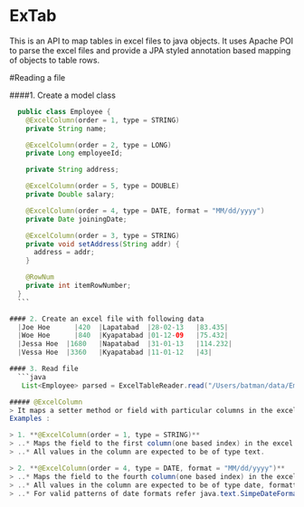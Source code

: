 ExTab
=====
This is an API to map tables in excel files to java objects. It uses Apache POI to parse the excel files and provide a JPA styled annotation 
based mapping of objects to table rows.


#Reading a file

####1. Create a model class

  ``` java
	public class Employee {
	  @ExcelColumn(order = 1, type = STRING)
	  private String name;

	  @ExcelColumn(order = 2, type = LONG)
	  private Long employeeId;

	  private String address;

	  @ExcelColumn(order = 5, type = DOUBLE)
	  private Double salary;

	  @ExcelColumn(order = 4, type = DATE, format = "MM/dd/yyyy")
	  private Date joiningDate;

	  @ExcelColumn(order = 3, type = STRING)
	  private void setAddress(String addr) {
	    address = addr;
	  }

	  @RowNum
	  private int itemRowNumber;
	}
	```

#### 2. Create an excel file with following data
	|Joe Hoe	  |420	|Lapatabad	|28-02-13	|83.435|
	|Woe Hoe	  |840	|Kyapatabad	|01-12-09	|75.432|
	|Jessa Hoe	|1680	|Napatabad	|31-01-13	|114.232|
	|Vessa Hoe	|3360	|Kyapatabad	|11-01-12	|43|

#### 3. Read file
	```java
	 List<Employee> parsed = ExcelTableReader.read("/Users/batman/data/Employee.xlsx", Employee.class);

##### @ExcelColumn
> It maps a setter method or field with particular columns in the excel tables.
  Examples :

> 1. **@ExcelColumn(order = 1, type = STRING)** 
> ..* Maps the field to the first column(one based index) in the excel table. 
> ..* All values in the column are expected to be of type text.

> 2. **@ExcelColumn(order = 4, type = DATE, format = "MM/dd/yyyy")** 
> ..* Maps the field to the fourth column(one based index) in the excel table. 
> ..* All values in the column are expected to be of type date, formatted as "MM/dd/yyyy".
> ..* For valid patterns of date formats refer java.text.SimpeDateFormat.


